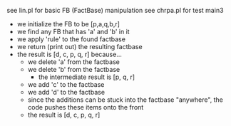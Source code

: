 see lin.pl for basic FB (FactBase) manipulation
see chrpa.pl for test main3
- we initialize the FB to be [p,a,q,b,r]
- we find any FB that has 'a' and 'b' in it
- we apply 'rule' to the found factbase
- we return (print out) the resulting factbase
- the result is [d, c, p, q, r] because...
  - we delete 'a' from the factbase
  - we delete 'b' from the factbase
	- the intermediate result is [p, q, r]
  - we add 'c' to the factbase
  - we add 'd' to the factbase
  - since the additions can be stuck into the factbase "anywhere", the code pushes these items onto the front
  - the result is [d, c, p, q, r]
